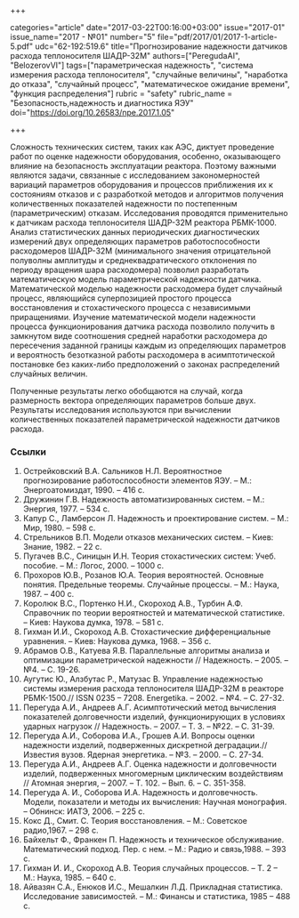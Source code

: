 +++

categories="article"
date="2017-03-22T00:16:00+03:00"
issue="2017-01"
issue_name="2017 - №01"
number="5"
file="pdf/2017/01/2017-1-article-5.pdf"
udc="62-192:519.6"
title="Прогнозирование надежности датчиков расхода теплоносителя ШАДР-32M"
authors=["PeregudaAI", "BelozerovVI"]
tags=["параметрическая надежность", "система измерения расхода теплоносителя", "случайные величины", "наработка до отказа", "случайный процесс", "математическое ожидание времени", "функция распределения"]
rubric = "safety"
rubric_name = "Безопасность,надежность и диагностика ЯЭУ"
doi="https://doi.org/10.26583/npe.2017.1.05"

+++

Сложность технических систем, таких как АЭС, диктует проведение работ по оценке надежности оборудования, особенно, оказывающего влияние на безопасность эксплуатации реактора. Поэтому важными являются задачи, связанные с исследованием закономерностей вариаций параметров оборудования и процессов приближения их к состояниям отказов и с разработкой методов и алгоритмов получения количественных показателей надежности по постепенным (параметрическим) отказам. Исследования проводятся применительно к датчикам расхода теплоносителя ШАДР-32M реактора РБМК-1000. Анализ статистических данных периодических диагностических измерений двух определяющих параметров работоспособности расходомеров ШАДР-32M (минимального значения отрицательной полуволны амплитуды и среднеквадратического отклонения по периоду вращения шара расходомера) позволил разработать математическую модель параметрической надежности датчика. Математической моделью надежности расходомера будет случайный процесс, являющийся суперпозицией простого процесса восстановления и стохастического процесса с независимыми приращениями. Изучение математической модели надежности процесса функционирования датчика расхода позволило получить в замкнутом виде соотношения средней наработки расходомера до пересечения заданной границы каждым из определяющих параметров и вероятность безотказной работы расходомера в асимптотической постановке без каких-либо предположений о законах распределений случайных величин.

Полученные результаты легко обобщаются на случай, когда размерность вектора определяющих параметров больше двух. Результаты исследования используются при вычислении количественных показателей параметрической надежности датчиков расхода.

### Ссылки

1. Острейковский В.А. Сальников Н.Л. Вероятностное прогнозирование работоспособности элементов ЯЭУ. – М.: Энергоатомиздат, 1990. – 416 c.
2. Дружинин Г.В. Надежность автоматизированных систем. – М.: Энергия, 1977. – 534 с.
3. Капур С., Ламберсон Л. Надежность и проектирование систем. – М.: Мир, 1980. – 598 с.
4. Стрельников В.П. Модели отказов механических систем. – Киев: Знание, 1982. – 22 c.
5. Пугачев В.С., Синицын И.Н. Теория стохастических систем: Учеб. пособие. – М.: Логос, 2000. – 1000 с.
6. Прохоров Ю.В., Розанов Ю.А. Теория вероятностей. Основные понятия. Предельные теоремы. Случайные процессы. – М.: Наука, 1987. – 400 c.
7. Королюк В.С., Портенко Н.И., Скороход А.В., Турбин А.Ф. Справочник по теории вероятностей и математической статистике. – Киев: Наукова думка, 1978. – 581 с.
8. Гихман И.И., Скороход А.В. Стохастические дифференциальные уравнения. – Киев: Наукова думка, 1968. – 356 c.
9. Абрамов О.В., Катуева Я.В. Параллельные алгоритмы анализа и оптимизации параметрической надежности // Надежность. – 2005. – №4. – C. 19-26.
10. Аугутис Ю., Алзбутас Р., Матузас В. Управление надежностью системы измерения расхода теплоносителя ШАДР-32М в реакторе РБМК-1500.// ISSN 0235 – 7208. Energetika. – 2002. – №4. – C. 27-32.
11. Перегуда А.И., Андреев А.Г. Асимптотический метод вычисления показателей долговечности изделий, функционирующих в условиях ударных нагрузок // Надежность. – 2007. – Т. 3. – №22. – C. 31-39.
12. Перегуда А.И., Соборова И.А., Грошев А.И. Вопросы оценки надежности изделий, подверженных дискретной деградации.// Известия вузов. Ядерная энергетика. – №3. – 2000. – С. 27-34.
13. Перегуда А.И., Андреев А.Г. Оценка надежности и долговечности изделий, подверженных многомерным циклическим воздействиям // Атомная энергия, – 2007. – Т. 102. – Вып. 6. – C. 351-358.
14. Перегуда А. И., Соборова И.А. Надежность и долговечность. Модели, показатели и методы их вычисления: Научная монография. – Обнинск: ИАТЭ, 2006. – 225 с.
15. Кокс Д., Смит. С. Теория восстановления. – М.: Советское радио,1967. – 298 с.
16. Байхельт Ф., Франкен П. Надежность и техническое обслуживание. Математический подход. Пер. с нем. – М.: Радио и связь,1988. – 393 с.
17. Гихман И. И., Скороход А.В. Теория случайных процессов. – Т. 2 – М.: Наука, 1985. – 640 c.
18. Айвазян С.А., Енюков И.С., Мешалкин Л.Д. Прикладная статистика. Исследование зависимостей. – М.: Финансы и статистика, 1985 – 488 с.